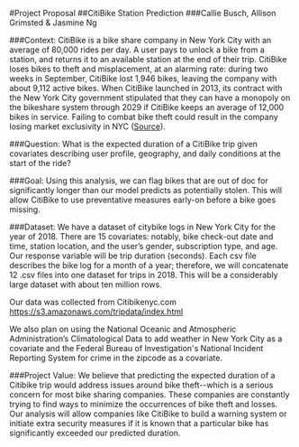 #Project Proposal 
##CitiBike Station Prediction
###Callie Busch, Allison Grimsted & Jasmine Ng 

###Context:
CitiBike is a bike share company in New York City with an average of 80,000 rides per day. A user pays to unlock a bike from a station, and returns it to an available station at the end of their trip. CitiBike loses bikes to theft and misplacement, at an alarming rate: during two weeks in September, CitiBike lost 1,946 bikes, leaving the company with about 9,112 active bikes. When CitiBike launched in 2013, its contract with the New York City government stipulated that they can have a monopoly on the bikeshare system through 2029 if CitiBike keeps an average of 12,000 bikes in service. Failing to combat bike theft could result in the company losing market exclusivity in NYC ([Source](https://bit.ly/2mJxpVg)).

###Question:
What is the expected duration of a CitiBike trip given covariates describing user profile, geography, and daily conditions at the start of the ride?

###Goal:
Using this analysis, we can flag bikes that are out of doc for significantly longer than our model predicts as potentially stolen. This will allow CitiBike to use preventative measures early-on before a bike goes missing. 

###Dataset:
We have a dataset of citybike logs in New York City for the year of 2018. There are 15 covariates: notably, bike check-out date and time, station location, and the user’s gender, subscription type, and age. Our response variable will be trip duration (seconds). Each csv file describes the bike log for a month of a year; therefore, we will concatenate 12 .csv files into one dataset for trips in 2018. This will be a considerably large dataset with about ten million rows. 

Our data was collected from Citibikenyc.com
https://s3.amazonaws.com/tripdata/index.html

We also plan on using the National Oceanic and Atmospheric Administration’s Climatological Data to add weather in New York City as a covariate and the Federal Bureau of Investigation's National Incident Reporting System for crime in the zipcode as a covariate. 

###Project Value:
We believe that predicting the expected duration of a Citibike trip would address issues around bike theft--which is a serious concern for most bike sharing companies. These companies are constantly trying to find ways to minimize the occurrences of bike theft and losses. Our analysis will allow companies like CitiBike to build a warning system or initiate extra security measures if it is known that a particular bike has significantly exceeded our predicted duration. 
